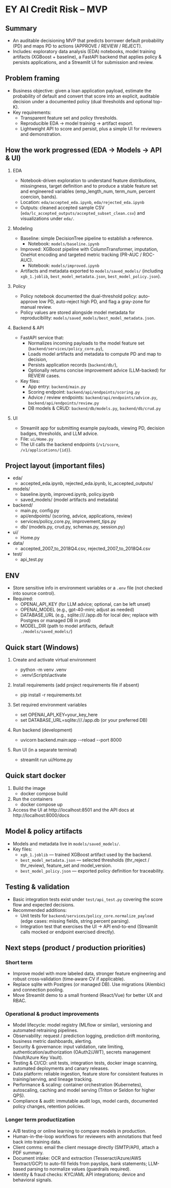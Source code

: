 # EY AI Credit Risk – MVP

## Summary
- An auditable decisioning MVP that predicts borrower default probability (PD) and maps PD to actions (APPROVE / REVIEW / REJECT).
- Includes: exploratory data analysis (EDA) notebooks, model training artifacts (XGBoost + baseline), a FastAPI backend that applies policy & persists applications, and a Streamlit UI for submission and review.

## Problem framing
- Business objective: given a loan application payload, estimate the probability of default and convert that score into an explicit, auditable decision under a documented policy (dual thresholds and optional top-K).
- Key requirements:
  - Transparent feature set and policy thresholds.
  - Reproducible EDA → model training → artifact export.
  - Lightweight API to score and persist, plus a simple UI for reviewers and demonstration.

## How the work progressed (EDA → Models → API & UI)
1. EDA
   - Notebook-driven exploration to understand feature distributions, missingness, target definition and to produce a stable feature set and engineered variables (emp_length_num, term_num, percent coercion, bands).
   - Location: `eda/accepted_eda.ipynb`, `eda/rejected_eda.ipynb`
   - Outputs: cleaned accepted sample CSV (`eda/lc_accepted_outputs/accepted_subset_clean.csv`) and visualizations under `eda/`.

2. Modeling
   - Baseline: simple DecisionTree pipeline to establish a reference.
     - Notebook: `models/baseline.ipynb`
   - Improved: XGBoost pipeline with ColumnTransformer, imputation, OneHot encoding and targeted metric tracking (PR-AUC / ROC-AUC).
     - Notebook: `models/improved.ipynb`
   - Artifacts and metadata exported to `models/saved_models/` (including `xgb_1.joblib`, `best_model_metadata.json`, `best_model_policy.json`).

3. Policy
   - Policy notebook documented the dual-threshold policy: auto-approve low PD, auto-reject high PD, and flag a gray-zone for manual review.
   - Policy values are stored alongside model metadata for reproducibility: `models/saved_models/best_model_metadata.json`.

4. Backend & API
   - FastAPI service that:
     - Normalizes incoming payloads to the model feature set (`backend/services/policy_core.py`),
     - Loads model artifacts and metadata to compute PD and map to decision,
     - Persists application records (`backend/db/`),
     - Optionally returns concise improvement advice (LLM-backed) for REVIEW cases.
   - Key files:
     - App entry: `backend/main.py`
     - Scoring endpoint: `backend/api/endpoints/scoring.py`
     - Advice / review endpoints: `backend/api/endpoints/advice.py`, `backend/api/endpoints/review.py`
     - DB models & CRUD: `backend/db/models.py`, `backend/db/crud.py`

5. UI
   - Streamlit app for submitting example payloads, viewing PD, decision badges, thresholds, and LLM advice.
   - File: `ui/Home.py`
   - The UI calls the backend endpoints (`/v1/score`, `/v1/applications/{id}`).

## Project layout (important files)
- eda/
  - accepted_eda.ipynb, rejected_eda.ipynb, lc_accepted_outputs/
- models/
  - baseline.ipynb, improved.ipynb, policy.ipynb
  - saved_models/ (model artifacts and metadata)
- backend/
  - main.py, config.py
  - api/endpoints/ (scoring, advice, applications, review)
  - services/policy_core.py, improvement_tips.py
  - db/ (models.py, crud.py, schemas.py, session.py)
- ui/
  - Home.py
- data/
  - accepted_2007_to_2018Q4.csv, rejected_2007_to_2018Q4.csv
- test/
  - api_test.py

## ENV
- Store sensitive info in environment variables or a `.env` file (not checked into source control).
- Required:
  - OPENAI_API_KEY (for LLM advice; optional, can be left unset)
  - OPENAI_MODEL (e.g., gpt-40-mini; adjust as needed)
  - DATABASE_URL (e.g., sqlite:///./app.db for local dev; replace with Postgres or managed DB in prod)
  - MODEL_DIR (path to model artifacts, default `./models/saved_models/`)


## Quick start (Windows)
1. Create and activate virtual environment
   - python -m venv .venv
   - .venv\Scripts\activate

2. Install requirements (add project requirements file if absent)
   - pip install -r requirements.txt

3. Set required environment variables
   - set OPENAI_API_KEY=your_key_here
   - set DATABASE_URL=sqlite:///./app.db   (or your preferred DB)

4. Run backend (development)
   - uvicorn backend.main:app --reload --port 8000

5. Run UI (in a separate terminal)
   - streamlit run ui/Home.py

## Quick start docker
1. Build the image
   - docker compose build
2. Run the containers
   - docker compose up
3. Access the UI at http://localhost:8501 and the API docs at http://localhost:8000/docs


## Model & policy artifacts
- Models and metadata live in `models/saved_models/`.
- Key files:
  - `xgb_1.joblib` — trained XGBoost artifact used by the backend.
  - `best_model_metadata.json` — selected thresholds (thr_reject / thr_review), feature_set and model_version.
  - `best_model_policy.json` — exported policy definition for traceability.

## Testing & validation
- Basic integration tests exist under `test/api_test.py` covering the score flow and expected decisions.
- Recommended additions:
  - Unit tests for `backend/services/policy_core.normalize_payload` (edge cases: missing fields, string percent parsing).
  - Integration test that exercises the UI → API end-to-end (Streamlit calls mocked or endpoint exercised directly).

## Next steps (product / production priorities)
### Short term
- Improve model with more labeled data, stronger feature engineering and robust cross‑validation (time‑aware CV if applicable).
- Replace sqlite with Postgres (or managed DB). Use migrations (Alembic) and connection pooling.
- Move Streamlit demo to a small frontend (React/Vue) for better UX and RBAC.

### Operational & product improvements
- Model lifecycle: model registry (MLflow or similar), versioning and automated retraining pipelines.
- Observability: request / prediction logging, prediction drift monitoring, business metric dashboards, alerting.
- Security & governance: input validation, rate limiting, authentication/authorization (OAuth2/JWT), secrets management (Vault/Azure Key Vault).
- Testing & CI/CD: unit tests, integration tests, docker image scanning, automated deployments and canary releases.
- Data platform: reliable ingestion, feature store for consistent features in training/serving, and lineage tracking.
- Performance & scaling: container orchestration (Kubernetes), autoscaling, caching and model serving (Triton or Seldon for higher QPS).
- Compliance & audit: immutable audit logs, model cards, documented policy changes, retention policies.

### Longer term productization
- A/B testing or online learning to compare models in production.
- Human-in-the-loop workflows for reviewers with annotations that feed back into training data.
- Client comms: email the client message directly (SMTP/API), attach a PDF summary.
- Document intake: OCR and extraction (Tesseract/Azure/AWS Textract/GCP) to auto-fill fields from payslips, bank statements; LLM-based parsing to normalize values (guardrails required).
- Identity & fraud checks: KYC/AML API integrations; device and behavioral signals.